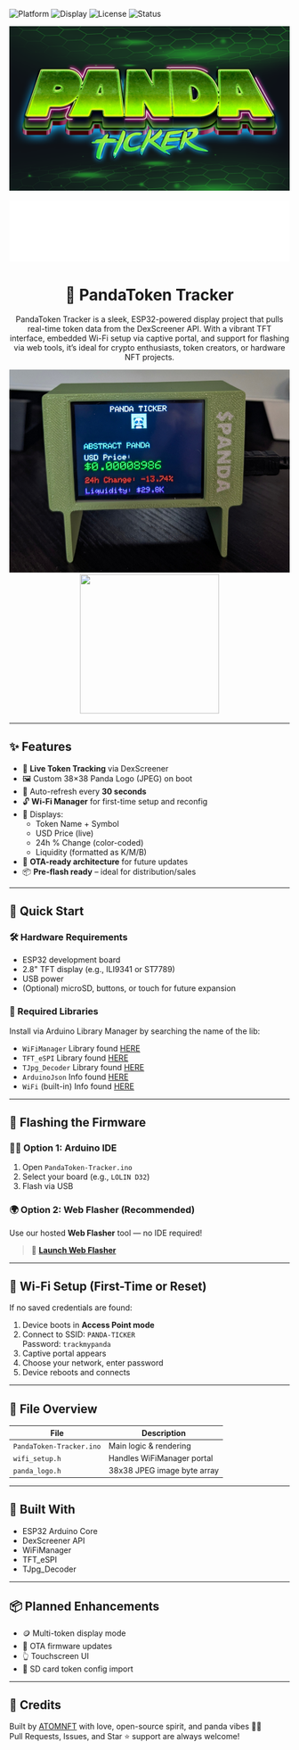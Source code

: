 ![Platform](https://img.shields.io/badge/platform-ESP32-blue)
![Display](https://img.shields.io/badge/display-TFT%202.8%22-orange)
![License](https://img.shields.io/github/license/ATOMNFT/Abstract-Panda-Ticker)
![Status](https://img.shields.io/badge/status-active-brightgreen)

![Header](Images/mainheader.png)
<br>

<div align="center" style="max-width: 100%; overflow: visible;">
  <img 
    src="https://github.com/ATOMNFT/CM-Box/blob/main/Images/Repolike.svg" 
    style="width: 100%; height: 110px; max-width: 800px;" 
    alt="Responsive SVG">
	
# 🐼 PandaToken Tracker
PandaToken Tracker is a sleek, ESP32-powered display project that pulls real-time token data from the DexScreener API. With a vibrant TFT interface, embedded Wi-Fi setup via captive portal, and support for flashing via web tools, it’s ideal for crypto enthusiasts, token creators, or hardware NFT projects.


![Front](Images/0.jpg)
<br>
<img src="Images/Sample.gif" width="250" height="250"/>
</div>

---

## ✨ Features

- 📡 **Live Token Tracking** via DexScreener
- 🖼️ Custom 38×38 Panda Logo (JPEG) on boot
- 🔁 Auto-refresh every **30 seconds**
- 🔓 **Wi-Fi Manager** for first-time setup and reconfig
- 💸 Displays:
  - Token Name + Symbol
  - USD Price (live)
  - 24h % Change (color-coded)
  - Liquidity (formatted as K/M/B)
- 🔌 **OTA-ready architecture** for future updates
- 📦 **Pre-flash ready** – ideal for distribution/sales

---

## 🚀 Quick Start

### 🛠️ Hardware Requirements
- ESP32 development board
- 2.8" TFT display (e.g., ILI9341 or ST7789)
- USB power
- (Optional) microSD, buttons, or touch for future expansion

### 🧩 Required Libraries
Install via Arduino Library Manager by searching the name of the lib:

- `WiFiManager` Library found [HERE](https://github.com/tzapu/WiFiManager)
- `TFT_eSPI` Library found [HERE](https://github.com/Bodmer/TFT_eSPI)
- `TJpg_Decoder` Library found [HERE](https://github.com/Bodmer/TJpg_Decoder)
- `ArduinoJson` Info found [HERE](https://arduinojson.org/?utm_source=meta&utm_medium=library.properties)
- `WiFi` (built-in) Info found [HERE](https://docs.arduino.cc/libraries/wifi/) 

---

## 🧪 Flashing the Firmware

### 👨‍💻 Option 1: Arduino IDE
1. Open `PandaToken-Tracker.ino`
2. Select your board (e.g., `LOLIN D32`)
3. Flash via USB

### 🌍 Option 2: Web Flasher (Recommended)
Use our hosted **Web Flasher** tool — no IDE required!

> 🔗 **[Launch Web Flasher](https://#.com)**  


---

## 📶 Wi-Fi Setup (First-Time or Reset)

If no saved credentials are found:

1. Device boots in **Access Point mode**
2. Connect to SSID: `PANDA-TICKER`  
   Password: `trackmypanda`
3. Captive portal appears
4. Choose your network, enter password
5. Device reboots and connects

---

## 📁 File Overview

| File | Description |
|------|-------------|
| `PandaToken-Tracker.ino` | Main logic & rendering |
| `wifi_setup.h` | Handles WiFiManager portal |
| `panda_logo.h` | 38x38 JPEG image byte array |

---

## 🧱 Built With

- ESP32 Arduino Core
- DexScreener API
- WiFiManager
- TFT_eSPI
- TJpg_Decoder

---

## 📦 Planned Enhancements

- 🪙 Multi-token display mode
- 📲 OTA firmware updates
- 👆 Touchscreen UI
- 💾 SD card token config import

---

## 🤝 Credits

Built by [ATOMNFT](https://github.com/ATOMNFT) with love, open-source spirit, and panda vibes 🐼✨  
Pull Requests, Issues, and Star ⭐ support are always welcome!
